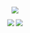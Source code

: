 <p align="center">
  <img src="http://github-profile-summary-cards.vercel.app/api/cards/profile-details?username=GitNeu256&theme=prussian">
</p>
  
<p align="center">
  <img src="http://github-profile-summary-cards.vercel.app/api/cards/stats?username=GitNeu256&theme=prussian">
  <img src="http://github-profile-summary-cards.vercel.app/api/cards/repos-per-language?username=GitNeu256&theme=prussian">
</p>

